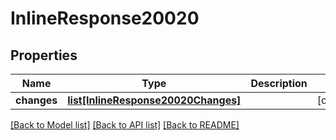 # InlineResponse20020

## Properties
Name | Type | Description | Notes
------------ | ------------- | ------------- | -------------
**changes** | [**list[InlineResponse20020Changes]**](InlineResponse20020Changes.md) |  | [optional] 

[[Back to Model list]](../README.md#documentation-for-models) [[Back to API list]](../README.md#documentation-for-api-endpoints) [[Back to README]](../README.md)

